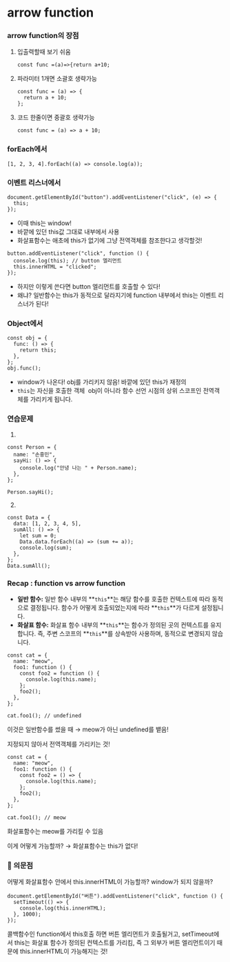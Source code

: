 # arrow function

### arrow function의 장점

1. 입출력할때 보기 쉬움

   ```tsx
   const func =(a)=>{return a+10;
   ```

2. 파라미터 1개면 소괄호 생략가능

   ```tsx
   const func = (a) => {
     return a + 10;
   };
   ```

3. 코드 한줄이면 중괄호 생략가능

   ```tsx
   const func = (a) => a + 10;
   ```

### forEach에서

```tsx
[1, 2, 3, 4].forEach((a) => console.log(a));
```

### 이벤트 리스너에서

```tsx
document.getElementById("button").addEventListener("click", (e) => {
  this;
});
```

- 이때 this는 window!
- 바깥에 있던 this값 그대로 내부에서 사용
- 화살표함수는 애초에 this가 없기에 그냥 전역객체를 참조한다고 생각할것!

```tsx
button.addEventListener("click", function () {
  console.log(this); // button 엘리먼트
  this.innerHTML = "clicked";
});
```

- 하지만 이렇게 쓴다면 button 엘리먼트를 호출할 수 있다!
- 왜냐? 일반함수는 this가 동적으로 달라지기에 function 내부에서 this는 이벤트 리스너가 된다!

### Object에서

```tsx
const obj = {
  func: () => {
    return this;
  },
};
obj.func();
```

- window가 나온다! obj를 가리키지 않음! 바깥에 있던 this가 재정의
- `this`는 자신을 호출한 객체  obj이 아니라 함수 선언 시점의 상위 스코프인 전역객체를 가리키게 됩니다.

### 연습문제

1.

```
const Person = {
  name: "손흥민",
  sayHi: () => {
    console.log("안녕 나는 " + Person.name);
  },
};

Person.sayHi();
```

2.

```tsx
const Data = {
  data: [1, 2, 3, 4, 5],
  sumAll: () => {
    let sum = 0;
    Data.data.forEach((a) => (sum += a));
    console.log(sum);
  },
};
Data.sumAll();
```

### Recap : function vs arrow function

- **일반 함수:** 일반 함수 내부의 **`this`**는 해당 함수를 호출한 컨텍스트에 따라 동적으로 결정됩니다. 함수가 어떻게 호출되었는지에 따라 **`this`**가 다르게 설정됩니다.
- **화살표 함수:** 화살표 함수 내부의 **`this`**는 함수가 정의된 곳의 컨텍스트를 유지합니다. 즉, 주변 스코프의 **`this`**를 상속받아 사용하며, 동적으로 변경되지 않습니다.

```tsx
const cat = {
  name: "meow",
  foo1: function () {
    const foo2 = function () {
      console.log(this.name);
    };
    foo2();
  },
};

cat.foo1(); // undefined
```

이것은 일반함수를 썼을 때 → meow가 아닌 undefined를 뱉음!

지정되지 않아서 전역객체를 가리키는 것!

```tsx
const cat = {
  name: "meow",
  foo1: function () {
    const foo2 = () => {
      console.log(this.name);
    };
    foo2();
  },
};

cat.foo1(); // meow
```

화살표함수는 meow를 가리킬 수 있음

이게 어떻게 가능할까? → 화살표함수는 this가 없다!

### 💭 의문점

어떻게 화살표함수 안에서 this.innerHTML이 가능할까? window가 되지 않을까?

```tsx
document.getElementById("버튼").addEventListener("click", function () {
  setTimeout(() => {
    console.log(this.innerHTML);
  }, 1000);
});
```

콜백함수인 function에서 this호출 하면 버튼 엘리먼트가 호출될거고, setTimeout에서 this는 화살표 함수가 정의된 컨텍스트를 가리킴, 즉 그 외부가 버튼 엘리먼트이기 때문에 this.innerHTML이 가능해지는 것!
